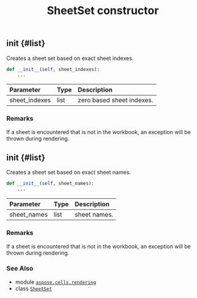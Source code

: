 ﻿---
title: SheetSet constructor
second_title: Aspose.Cells for Python via .NET API References
description: 
type: docs
weight: 10
url: /aspose.cells.rendering/sheetset/__init__/
is_root: false
---

## __init__ {#list}

Creates a sheet set based on exact sheet indexes.



```python
def __init__(self, sheet_indexes):
    ...
```


| Parameter | Type | Description |
| :- | :- | :- |
| sheet_indexes | list | zero based sheet indexes. |
### Remarks

If a sheet is encountered that is not in the workbook, an exception will be thrown during rendering.

## __init__ {#list}

Creates a sheet set based on exact sheet names.



```python
def __init__(self, sheet_names):
    ...
```


| Parameter | Type | Description |
| :- | :- | :- |
| sheet_names | list | sheet names. |
### Remarks

If a sheet is encountered that is not in the workbook, an exception will be thrown during rendering.


### See Also
* module [`aspose.cells.rendering`](../../)
* class [`SheetSet`](/cells/python-net/aspose.cells.rendering/sheetset)
